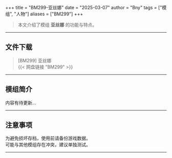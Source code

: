 +++
title = "BM299-亚丝娜"
date = "2025-03-07"
author = "Bny"
tags = ["模组", "人物"]
aliases = ["BM299"]
+++

> 本文介绍了模组 **亚丝娜** 的功能与特点。

---

## 文件下载

> [BM299] 亚丝娜  
{{< 网盘链接 "BM299" >}}  

---

## 模组简介

>  
内容有待更新...  

---

## 注意事项

>  
为避免损坏存档，使用前请备份游戏数据。  
可能与其他模组存在冲突，建议单独测试。  

---

